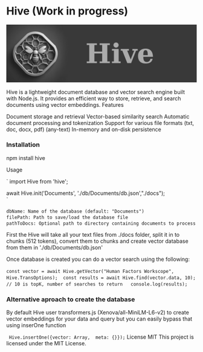 # Hive (Work in progress)

![Hive](./img/hive.png)

Hive is a lightweight document database and vector search engine built with Node.js. It provides an efficient way to store, retrieve, and search documents using vector embeddings.
Features

Document storage and retrieval
Vector-based similarity search
Automatic document processing and tokenization
Support for various file formats (txt, doc, docx, pdf) (any-text)
In-memory and on-disk persistence

### Installation 

npm install hive 

Usage 

`
import Hive from 'hive';  

await Hive.init('Documents', './db/Documents/db.json',"./docs");  
`

    dbName: Name of the database (default: "Documents") 
    filePath: Path to save/load the database file 
    pathToDocs: Optional path to directory containing documents to process 


First the Hive will take all your text files from ./docs folder, split it in to chunks (512 tokens), 
convert them to chunks and create vector database from them in './db/Documents/db.json'  

Once database is created you can do a vector search using the following: 

`
const vector = await Hive.getVector("Human Factors Workscope", Hive.TransOptions); 
const results = await Hive.find(vector.data, 10); // 10 is topK, number of searches to return  
console.log(results);
`

### Alternative aproach to create the database

By default Hive user transformers.js (Xenova/all-MiniLM-L6-v2) to create vector embeddings for your data and query but you can easily bypass that using inserOne function 

` 
Hive.insertOne({vector: Array,  meta: {}});
`
License MIT
This project is licensed under the MIT License.
